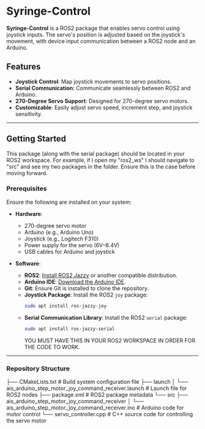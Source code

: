 # Syringe-Control

**Syringe-Control** is a ROS2 package that enables servo control using joystick inputs. The servo's position is adjusted based on the joystick's movement, with device input communication between a ROS2 node and an Arduino.

## Features

- **Joystick Control**: Map joystick movements to servo positions.
- **Serial Communication**: Communicate seamlessly between ROS2 and Arduino.
- **270-Degree Servo Support**: Designed for 270-degree servo motors.
- **Customizable**: Easily adjust servo speed, increment step, and joystick sensitivity.

---

## Getting Started

This package (along with the serial package) should be located in your ROS2 workspace. For example, if I open my "ros2_ws" I should navigate to "src" and see my two packages in the folder. Ensure this is the case before moving forward.

### Prerequisites

Ensure the following are installed on your system:

- **Hardware**:
  - 270-degree servo motor
  - Arduino (e.g., Arduino Uno)
  - Joystick (e.g., Logitech F310)
  - Power supply for the servo (6V–8.4V)
  - USB cables for Arduino and joystick

- **Software**:
  - **ROS2**: [Install ROS2 Jazzy](https://docs.ros.org/en/foxy/Installation.html) or another compatible distribution.
  - **Arduino IDE**: [Download the Arduino IDE](https://www.arduino.cc/en/software).
  - **Git**: Ensure Git is installed to clone the repository.
  - **Joystick Package**: Install the ROS2 `joy` package:
    ```bash
    sudo apt install ros-jazzy-joy
    ```
  - **Serial Communication Library**: Install the ROS2 `serial` package:
    ```bash
    sudo apt install ros-jazzy-serial
    ```
    YOU MUST HAVE THIS IN YOUR ROS2 WORKSPACE IN ORDER FOR THE CODE TO WORK. 

---

### Repository Structure

├── CMakeLists.txt                    # Build system configuration file
├── launch
│   └── ais_arduino_step_motor_joy_command_receiver.launch  # Launch file for ROS2 nodes
├── package.xml                       # ROS2 package metadata
└── src
    ├── ais_arduino_step_motor_joy_command_receiver
    │   └── ais_arduino_step_motor_joy_command_receiver.ino  # Arduino code for motor control
    └── servo_controller.cpp          # C++ source code for controlling the servo motor


